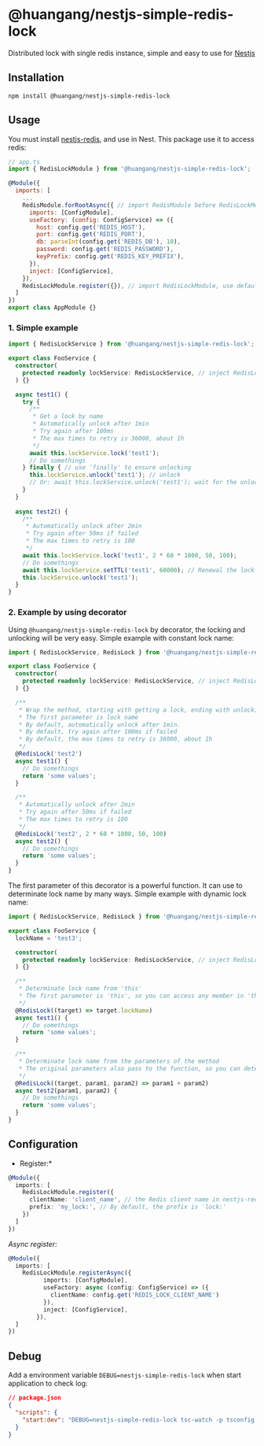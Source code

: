 # @huangang/nestjs-simple-redis-lock
Distributed lock with single redis instance, simple and easy to use for [Nestjs](https://github.com/nestjs/nest)

## Installation
```
npm install @huangang/nestjs-simple-redis-lock
```

## Usage
You must install [nestjs-redis](https://github.com/liaoliaots/nestjs-redis), and use in Nest. This package use it to access redis:
```JavaScript
// app.ts
import { RedisLockModule } from '@huangang/nestjs-simple-redis-lock';

@Module({
  imports: [
    ...
    RedisModule.forRootAsync({ // import RedisModule before RedisLockModule
      imports: [ConfigModule],
      useFactory: (config: ConfigService) => ({
        host: config.get('REDIS_HOST'),
        port: config.get('REDIS_PORT'),
        db: parseInt(config.get('REDIS_DB'), 10),
        password: config.get('REDIS_PASSWORD'),
        keyPrefix: config.get('REDIS_KEY_PREFIX'),
      }),
      inject: [ConfigService],
    }),
    RedisLockModule.register({}), // import RedisLockModule, use default configuration
  ]
})
export class AppModule {}
```
### 1. Simple example
```TypeScript
import { RedisLockService } from '@huangang/nestjs-simple-redis-lock';

export class FooService {
  constructor(
    protected readonly lockService: RedisLockService, // inject RedisLockService 
  ) {}

  async test1() {
    try {
      /**
       * Get a lock by name
       * Automatically unlock after 1min
       * Try again after 100ms
       * The max times to retry is 36000, about 1h
       */
      await this.lockService.lock('test1');
      // Do somethings
    } finally { // use 'finally' to ensure unlocking
      this.lockService.unlock('test1'); // unlock
      // Or: await this.lockService.unlock('test1'); wait for the unlocking
    }
  }
  
  async test2() {
    /**
     * Automatically unlock after 2min
     * Try again after 50ms if failed
     * The max times to retry is 100
     */
    await this.lockService.lock('test1', 2 * 60 * 1000, 50, 100);
    // Do somethings
    await this.lockService.setTTL('test1', 60000); // Renewal the lock when the program is very time consuming, avoiding automatically unlock
    this.lockService.unlock('test1');
  }
}
```

### 2. Example by using decorator
Using `@huangang/nestjs-simple-redis-lock` by decorator, the locking and unlocking will be very easy.
Simple example with constant lock name:
```TypeScript
import { RedisLockService, RedisLock } from '@huangang/nestjs-simple-redis-lock';

export class FooService {
  constructor(
    protected readonly lockService: RedisLockService, // inject RedisLockService 
  ) {}

  /**
   * Wrap the method, starting with getting a lock, ending with unlocking
   * The first parameter is lock name
   * By default, automatically unlock after 1min.
   * By default, try again after 100ms if failed
   * By default, the max times to retry is 36000, about 1h
   */
  @RedisLock('test2')
  async test1() {
    // Do somethings
    return 'some values';
  }

  /**
   * Automatically unlock after 2min
   * Try again after 50ms if failed
   * The max times to retry is 100
   */ 
  @RedisLock('test2', 2 * 60 * 1000, 50, 100)
  async test2() {
    // Do somethings
    return 'some values';
  }
}
```

The first parameter of this decorator is a powerful function. It can use to determinate lock name by many ways. 
Simple example with dynamic lock name:
```TypeScript
import { RedisLockService, RedisLock } from '@huangang/nestjs-simple-redis-lock';

export class FooService {
  lockName = 'test3';

  constructor(
    protected readonly lockService: RedisLockService, // inject RedisLockService 
  ) {}

  /**
   * Determinate lock name from 'this'
   * The first parameter is 'this', so you can access any member in 'this' for create a dynamic lock name.
   */
  @RedisLock((target) => target.lockName)
  async test1() {
    // Do somethings
    return 'some values';
  }

  /**
   * Determinate lock name from the parameters of the method
   * The original parameters also pass to the function, so you can determinate the lock name by the parameters.
   */
  @RedisLock((target, param1, param2) => param1 + param2)
  async test2(param1, param2) {
    // Do somethings
    return 'some values';
  }
}
```

## Configuration
* Register:*
```TypeScript
@Module({
  imports: [
    RedisLockModule.register({
      clientName: 'client_name', // the Redis client name in nestjs-redis, to use specific Redis client. Default to use default client
      prefix: 'my_lock:', // By default, the prefix is 'lock:'
    })
  ]
})
```
*Async register:*
```TypeScript
@Module({
  imports: [
    RedisLockModule.registerAsync({
          imports: [ConfigModule],
          useFactory: async (config: ConfigService) => ({
            clientName: config.get('REDIS_LOCK_CLIENT_NAME')
          }),
          inject: [ConfigService],
        }),
  ]
})
```

## Debug
Add a environment variable `DEBUG=nestjs-simple-redis-lock` when start application to check log:
```json
// package.json
{
  "scripts": {
    "start:dev": "DEBUG=nestjs-simple-redis-lock tsc-watch -p tsconfig.build.json --onSuccess \"node dist/main.js\"",
  }
}
```
